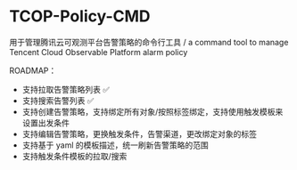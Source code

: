 # TCOP-Policy-CMD
用于管理腾讯云可观测平台告警策略的命令行工具 / a command tool to manage Tencent Cloud Observable Platform alarm policy


ROADMAP：
- 支持拉取告警策略列表 ✅
- 支持搜索告警列表 ✅
- 支持创建告警策略，支持绑定所有对象/按照标签绑定，支持使用触发模板来设置出发条件
- 支持编辑告警策略，更换触发条件，告警渠道，更改绑定对象的标签
- 支持基于 yaml 的模板描述，统一刷新告警策略的范围
- 支持触发条件模板的拉取/搜索
